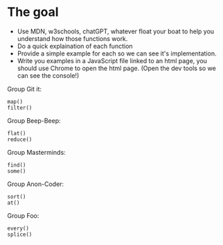 # The goal

- Use MDN, w3schools, chatGPT, whatever float your boat to help you understand how those functions work.
- Do a quick explaination of each function
- Provide a simple example for each so we can see it's implementation.
- Write you examples in a JavaScript file linked to an html page, you should use Chrome to open the html page. (Open the dev tools so we can see the console!)

Group Git it:

    map()
    filter()

Group Beep-Beep:

    flat()
    reduce()

Group Masterminds:

    find()
    some()

Group Anon-Coder:

    sort()
    at()

Group Foo:

    every()
    splice()

